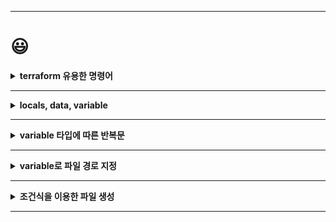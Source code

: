 ---
# 😃

<details>
  <summary><strong>terraform 유용한 명령어<strong></summary>

  ***
    
`terraform fmt` 스타일을 맞춰준다.(띄어쓰기나 괄호위치)

  </details>

***

<details>
  <summary><strong>locals, data, variable<strong></summary>

  ***
    
```
resource "local_file" "hi" {
  filename = "${local.path}/hellss"
  content  = local.dken
}

locals {
  name = "terraform"
  dken = "kdsfknk"
  path = path.module
}
```
`locals` 은 밑에 반복될만한 내용을 내가 원하는 이름으로 정의한다.

`data` 는 외부에서 데이터를 가져오는 느낌.
***
```
locals {
  ami = "ami-0123456789abcdef0"
}

resource "aws_instance" "web" {
  ami = local.ami
  instance_type = "t2.micro"
  region = var.region
}
```
`locals` 를 이용한 예
***
```
data "aws_ami" "latest_ubuntu" {
  most_recent = true
  owners = ["099720109477"]
}

resource "aws_instance" "web" {
  ami = data.aws_ami.latest_ubuntu.id
  instance_type = "t2.micro"
  region = var.region
}
```
`data` 를 이용한 예
***
```
variable "ami" {
  default = "ami-0123456789abcdef0"
}

resource "aws_instance" "web" {
  ami = var.ami
  instance_type = "t2.micro"
  region = var.region
}
```
`variable` 를 이용한 예
***
| 특징     | 범위           | 값 할당                                      | 사용                                          |
|:--------:|:-------------:|:--------------------------------------------:|:---------------------------------------------:|
| locals   | 모듈 내부      | `locals { 변수명 = "값" }`                    | 모듈 내부에서만 사용 가능                      |
| data     | 전역           | `data.<TYPE>.<NAME>.<PROPERTY>`               | 리소스 속성, 모듈 입력, 계획 옵션 등에서 사용 가능 |
| variable | 전역           | `variable "변수명" = "값"`                    | 리소스 속성, 모듈 입력, 계획 옵션 등에서 사용 가능 |
***
</details>

***

<details>
  <summary><strong>variable 타입에 따른 반복문<strong></summary>

  ***
    
```
variable "name" {
  type    = list(string)
  default = ["abc", "bcd", "cde"]
}

resource "local_file" "hello" {
  for_each = toset(var.name)                          
  filename = "${path.module}/${each.value}.txt"
  content  = each.key
}

variable "map" {
  type    =  map(string)
  default = {
    "map1" = "map11111111111",
    "map2" = "map222222222222",
    "map3" = "map333333333333"
  }
}

resource "local_file" "mapmap" {
  for_each = var.map
  filename = "${path.module}/${each.key}.txt"
  content  = each.value
}
```
`for_each` 를 선언해야 `each.key` 와 `each.value` 를 사용할 수 있다.
</details>

***

<details>
  <summary><strong>variable로 파일 경로 지정<strong></summary>

***

```
resource "local_file" "mapmap" {
  for_each = var.map
  filename = "${path.module}/${each.key}.txt"
  content  = each.value
}

variable "path" {
  default = "path.module"
}

resource "local_file" "pathpath" {
  filename = "${var.path}/hello/path.txt"   
  content = var.path                   
}                                        
```

`path.module/hello` 경로에 `path.module` 텍스트가 입력된 `path.txt` 파일이 생긴다  

***

</details>

***

<details>
  <summary><strong>조건식을 이용한 파일 생성<strong></summary>

  ***

```
variable "jojo" {
  type    = list(string)
  default = ["aa", "bbb", "cccc", "dddd"]
}

resource "local_file" "jojojo" {
  for_each = toset(var.jojo)
  filename = length(each.key) == 2 ? "${path.module}/${each.key}.txt" : "${path.module}/hello/${each.key}.txt"
  content  = each.key
```

글자수가 2글자인 경우에는 `path.module` 경로에 `each.key.txt` 가 생성되고,

2글자가 아닌 경우에는 `path.module/hello` 경로에 `each.key.txt` 가 생선된다.


</details>

***


  



